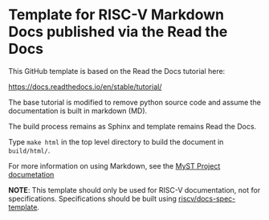# Template for RISC-V Markdown Docs published via the Read the Docs

This GitHub template is based on the Read the Docs tutorial
here:

https://docs.readthedocs.io/en/stable/tutorial/

The base tutorial is modified to remove python source code
and assume the documentation is built in markdown (MD).

The build process remains as Sphinx and template remains Read the Docs.

Type `make html` in the top level directory to build the document in `build/html/`.

For more information on using Markdown, see the
[MyST Project documetation](https://myst-parser.readthedocs.io/en/latest/index.html)

**NOTE**: This template should only be used for RISC-V documentation, not for specifications.  Specifications should be built using [riscv/docs-spec-template](https://github.com/riscv/docs-spec-template).
